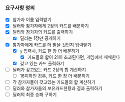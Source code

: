 ### 요구사항 정의
- [x] 참가자 이름 입력받기
- [x] 딜러와 참가자에게 2장의 카드를 배분하기
- [x] 딜러와 참가자의 카드를 출력하기
    - [x] 딜러는 1장만 공개하기
- [x] 참가자에게 카드를 더 받을 것인지 입력받기
    - [x] `y` 입력시, 카드 한 장 더 배분하기
        - [x] 카드들의 합이 21이 초과된다면, 게임에서 패배한다
    - [x] 갖고 있는 카드 출력하기
- [ ] 딜러가 갖고있는 카드 2장의 합 계산하기
    - [ ] 16이하인 경우, 카드 한 장 더 배분하기
- [ ] 각 참가자들이 갖고있는 카드들의 합 계산하기
- [ ] 딜러와 참가자들의 보유카드현황과 결과 출력하기
- [ ] 딜러의 최종 승패 구하기